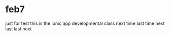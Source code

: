 # feb7
just for test
this is the ionic app developmental class
next time
last time
next last
last next
